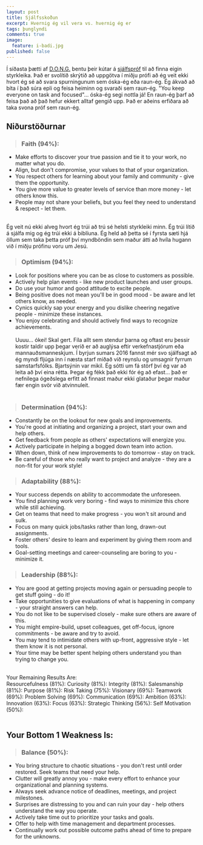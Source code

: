 ```yaml
---
layout: post
title: Sjálfsskoðun
excerpt: Hvernig ég vil vera vs. hvernig ég er
tags: þunglyndi 
comments: true
image:
  feature: i-badi.jpg
published: false
---
```


Í síðasta þætti af [D.O.N.G.](https://youtu.be/gFw-8PmrPwY) bentu þeir kútar á [sjálfspróf](http://richardstep.com/richardstep-strengths-weaknesses-aptitude-test/free-aptitude-test-find-your-strengths-weaknesses-online-version/) til að finna eigin styrkleika. Það er svolítið skrýtið að uppgötva í miðju prófi að ég veit ekki hvort ég sé að svara spurningunum sem óska-ég eða raun-ég. Ég ákvað að bíta í það súra epli og feisa heiminn og svaraði sem raun-ég. "You keep everyone on task and focused"... óska-ég segi nottla já! En raun-ég þarf að feisa það að það hefur ekkert alltaf gengið upp. Það er aðeins erfiðara að taka svona próf sem raun-ég.  

## Niðurstöðurnar

> ### Faith (94%): 
* Make efforts to discover your true passion and tie it to your work, no matter what you do.
* Align, but don't compromise, your values to that of your organization.
* You respect others for learning about your family and community - give them the opportunity.
* You give more value to greater levels of service than more money - let others know this.
* People may not share your beliefs, but you feel they need to understand & respect - let them.
<br><br>

Ég veit nú ekki alveg hvort ég trúi að trú sé helsti styrkleiki minn. Ég trúi lítið á sjálfa mig og ég trúi ekki á biblíuna. Ég held að þetta sé í fyrsta sæti hjá öllum sem taka þetta próf því myndböndin sem maður átti að hvíla hugann við í miðju prófinu voru um Jesú. 

> ### Optimism (94%): 
* Look for positions where you can be as close to customers as possible.
* Actively help plan events - like new product launches and user groups.
* Do use your humor and good attitude to excite people.
* Being positive does not mean you'll be in good mood - be aware and let others know, as needed.
* Cynics quickly sap your energy and you dislike cheering negative people - minimize these instances.
* You enjoy celebrating and should actively find ways to recognize achievements.
<br><br>
Uuuu... ókei! Skal gert. Fíla allt sem stendur þarna og oftast eru þessir kostir taldir upp þegar verið er að auglýsa eftir verkefnastjórum eða mannauðsmanneskjum. Í byrjun sumars 2016 fannst mér svo sjálfsagt að ég myndi fljúga inn í næsta starf miðað við reynslu og umsagnir fyrrum samstarfsfólks. Bjartsýnin var mikil. Ég sótti um fá störf því ég var að leita að því eina rétta. Þegar ég fékk það ekki fór ég að efast... það er nefnilega ógeðslega erfitt að finnast maður ekki glataður þegar maður fær engin svör við atvinnuleit. 
<br><br>
> ### Determination (94%): 
* Constantly be on the lookout for new goals and improvements.
* You're good at initiating and organizing a project, start your own and help others.
* Get feedback from people as others' expectations will energize you.
* Actively participate in helping a bogged down team into action.
* When down, think of new improvements to do tomorrow - stay on track.
* Be careful of those who really want to project and analyze - they are a non-fit for your work style!

> ### Adaptability (88%): 
* Your success depends on ability to accommodate the unforeseen.
* You find planning work very boring - find ways to minimize this chore while still achieving.
* Get on teams that need to make progress - you won't sit around and sulk.
* Focus on many quick jobs/tasks rather than long, drawn-out assignments.
* Foster others' desire to learn and experiment by giving them room and tools.
* Goal-setting meetings and career-counseling are boring to you - minimize it.

> ### Leadership (88%): 
* You are good at getting projects moving again or persuading people to get stuff going - do it!
* Take opportunities to give evaluations of what is happening in company - your straight answers can help.
* You do not like to be supervised closely - make sure others are aware of this.
* You might empire-build, upset colleagues, get off-focus, ignore commitments - be aware and try to avoid.
* You may tend to intimidate others with up-front, aggressive style - let them know it is not personal.
* Your time may be better spent helping others understand you than trying to change you.
<br><br>

Your Remaining Results Are:<br>
Resourcefulness (81%): 
Curiosity (81%): 
Integrity (81%): 
Salesmanship (81%): 
Purpose (81%): 
Risk Taking (75%): 
Visionary (69%): 
Teamwork (69%): 
Problem Solving (69%): 
Communication (69%): 
Ambition (63%): 
Innovation (63%): 
Focus (63%): 
Strategic Thinking (56%): 
Self Motivation (50%): 
<br><br>
## Your Bottom 1 Weakness Is:

> ### Balance (50%):
* You bring structure to chaotic situations - you don't rest until order restored. Seek teams that need your help.
* Clutter will greatly annoy you - make every effort to enhance your organizational and planning systems.
* Always seek advance notice of deadlines, meetings, and project milestones.
* Surprises are distressing to you and can ruin your day - help others understand the way you operate.
* Actively take time out to prioritize your tasks and goals.
* Offer to help with time management and department processes.
* Continually work out possible outcome paths ahead of time to prepare for the unknowns.

